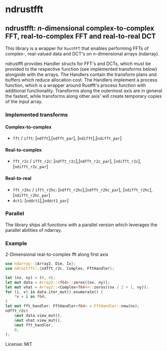 # ndrustfft

## ndrustfft: *n*-dimensional complex-to-complex FFT, real-to-complex FFT and real-to-real DCT

This library is a wrapper for `RustFFT` that enables performing FFTs of complex-, real-valued
data and DCT's on *n*-dimensional arrays (ndarray).

ndrustfft provides Handler structs for FFT's and DCTs, which must be provided
to the respective function (see implemented transforms below) alongside with the arrays.
The Handlers contain the transform plans and buffers which reduce allocation cost.
The Handlers implement a process function, which is a wrapper around Rustfft's
process function with additional functionality.
Transforms along the outermost axis are in general the fastest, while transforms along
other axis' will create temporary copies of the input array.

### Implemented transforms
#### Complex-to-complex
- `fft` / `ifft`: [`ndfft`],[`ndfft_par`], [`ndifft`],[`ndifft_par`]
#### Real-to-complex
- `fft_r2c` / `ifft_r2c`: [`ndfft_r2c`],[`ndfft_r2c_par`], [`ndifft_r2c`],[`ndifft_r2c_par`]
#### Real-to-real
- `fft_r2hc` / `ifft_r2hc`: [`ndfft_r2hc`],[`ndfft_r2hc_par`], [`ndifft_r2hc`],[`ndifft_r2hc_par`]
- `dct1`: [`nddct1`],[`nddct1_par`]

### Parallel
The library ships all functions with a parallel version
which leverages the parallel abilities of ndarray.

### Example
2-Dimensional real-to-complex fft along first axis
```rust
use ndarray::{Array2, Dim, Ix};
use ndrustfft::{ndfft_r2c, Complex, FftHandler};

let (nx, ny) = (6, 4);
let mut data = Array2::<f64>::zeros((nx, ny));
let mut vhat = Array2::<Complex<f64>>::zeros((nx / 2 + 1, ny));
for (i, v) in data.iter_mut().enumerate() {
    *v = i as f64;
}
let mut fft_handler: FftHandler<f64> = FftHandler::new(nx);
ndfft_r2c(
    &mut data.view_mut(),
    &mut vhat.view_mut(),
    &mut fft_handler,
    0,
);
```

License: MIT
